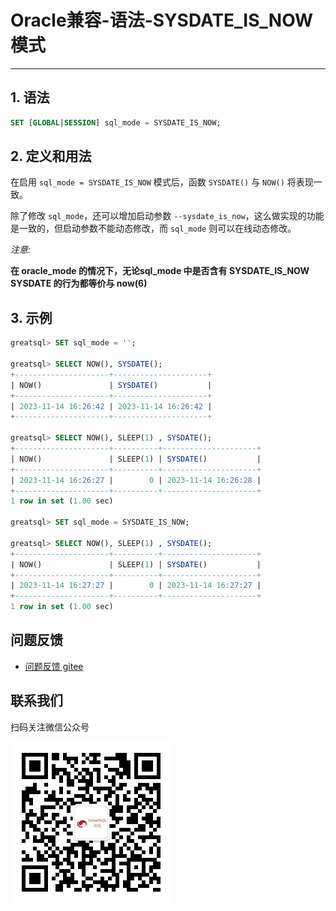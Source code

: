 # Oracle兼容-语法-SYSDATE_IS_NOW模式
---


## 1. 语法

```sql
SET [GLOBAL|SESSION] sql_mode = SYSDATE_IS_NOW;
```

## 2. 定义和用法

在启用 `sql_mode = SYSDATE_IS_NOW` 模式后，函数 `SYSDATE()` 与 `NOW()` 将表现一致。 

除了修改 `sql_mode`，还可以增加启动参数 `--sysdate_is_now`，这么做实现的功能是一致的，但启动参数不能动态修改，而 `sql_mode` 则可以在线动态修改。
 
*注意:*
 
**在 oracle_mode 的情况下，无论sql_mode 中是否含有 SYSDATE_IS_NOW**   
**SYSDATE 的行为都等价与 now(6)**

## 3. 示例

```sql
greatsql> SET sql_mode = '';

greatsql> SELECT NOW(), SYSDATE();
+---------------------+---------------------+
| NOW()               | SYSDATE()           |
+---------------------+---------------------+
| 2023-11-14 16:26:42 | 2023-11-14 16:26:42 |
+---------------------+---------------------+

greatsql> SELECT NOW(), SLEEP(1) , SYSDATE();
+---------------------+----------+---------------------+
| NOW()               | SLEEP(1) | SYSDATE()           |
+---------------------+----------+---------------------+
| 2023-11-14 16:26:27 |        0 | 2023-11-14 16:26:28 |
+---------------------+----------+---------------------+
1 row in set (1.00 sec)

greatsql> SET sql_mode = SYSDATE_IS_NOW;

greatsql> SELECT NOW(), SLEEP(1) , SYSDATE();
+---------------------+----------+---------------------+
| NOW()               | SLEEP(1) | SYSDATE()           |
+---------------------+----------+---------------------+
| 2023-11-14 16:27:27 |        0 | 2023-11-14 16:27:27 |
+---------------------+----------+---------------------+
1 row in set (1.00 sec)
```



**问题反馈**
---
- [问题反馈 gitee](https://gitee.com/GreatSQL/GreatSQL-Manual/issues)


**联系我们**
---

扫码关注微信公众号

![greatsql-wx](/greatsql-wx.jpg)
